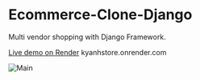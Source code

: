 # Ecommerce-Clone-Django
Multi vendor shopping with Django Framework.

[Live demo on Render](kyanhstore.onrender.com) kyanhstore.onrender.com

![Main](https://imageupload.io/ib/eUC04QOi4pWtMVX_1698221049.png)
